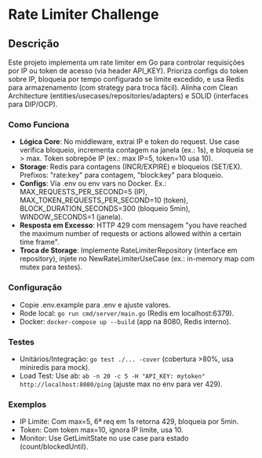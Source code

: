 # Rate Limiter Challenge

## Descrição
Este projeto implementa um rate limiter em Go para controlar requisições por IP ou token de acesso (via header API_KEY). Prioriza configs do token sobre IP, bloqueia por tempo configurado se limite excedido, e usa Redis para armazenamento (com strategy para troca fácil). Alinha com Clean Architecture (entities/usecases/repositories/adapters) e SOLID (interfaces para DIP/OCP).

### Como Funciona
- **Lógica Core**: No middleware, extrai IP e token do request. Use case verifica bloqueio, incrementa contagem na janela (ex.: 1s), e bloqueia se > max. Token sobrepõe IP (ex.: max IP=5, token=10 usa 10).
- **Storage**: Redis para contagens (INCR/EXPIRE) e bloqueios (SET/EX). Prefixos: "rate:key" para contagem, "block:key" para bloqueio.
- **Configs**: Via .env ou env vars no Docker. Ex.: MAX_REQUESTS_PER_SECOND=5 (IP), MAX_TOKEN_REQUESTS_PER_SECOND=10 (token), BLOCK_DURATION_SECONDS=300 (bloqueio 5min), WINDOW_SECONDS=1 (janela).
- **Resposta em Excesso**: HTTP 429 com mensagem "you have reached the maximum number of requests or actions allowed within a certain time frame".
- **Troca de Storage**: Implemente RateLimiterRepository (interface em repository), injete no NewRateLimiterUseCase (ex.: in-memory map com mutex para testes).

### Configuração
- Copie .env.example para .env e ajuste valores.
- Rode local: `go run cmd/server/main.go` (Redis em localhost:6379).
- Docker: `docker-compose up --build` (app na 8080, Redis interno).

### Testes
- Unitários/Integração: `go test ./... -cover` (cobertura >80%, usa miniredis para mock).
- Load Test: Use ab: `ab -n 20 -c 5 -H "API_KEY: mytoken" http://localhost:8080/ping` (ajuste max no env para ver 429).

### Exemplos
- IP Limite: Com max=5, 6ª req em 1s retorna 429, bloqueia por 5min.
- Token: Com token max=10, ignora IP limite, usa 10.
- Monitor: Use GetLimitState no use case para estado (count/blockedUntil).